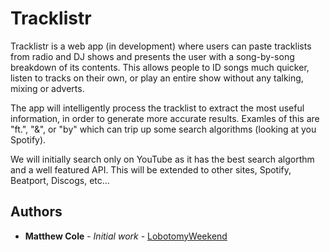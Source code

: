 # Tracklistr
Tracklistr is a web app (in development) where users can paste tracklists from radio and DJ shows and presents the user with a 
song-by-song breakdown of its contents. This allows people to ID songs much quicker, listen to tracks on their own, or play
an entire show without any talking, mixing or adverts.

The app will intelligently process the tracklist to extract the most useful information, in order to generate more accurate results.
Examles of this are "ft.", "&", or "by" which can trip up some search algorithms (looking at you Spotify).

We will initially search only on YouTube as it has the best search algorthm and a well featured API. This will be extended to other
sites, Spotify, Beatport, Discogs, etc...

## Authors
* **Matthew Cole** - *Initial work* - [LobotomyWeekend](https://github.com/LobotomyWeekend)
